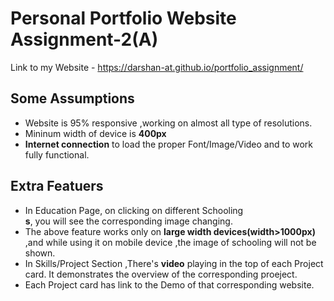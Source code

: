 # Personal Portfolio Website  Assignment-2(A)

Link to my Website - https://darshan-at.github.io/portfolio_assignment/

## Some Assumptions
- Website is 95% responsive ,working on almost all type of resolutions.
- Mininum width of device is **400px**
- **Internet connection** to load the proper Font/Image/Video and to work fully functional.

## Extra Featuers
- In Education Page, on clicking on different Schooling **<div>s**, you will see the corresponding image changing.
- The above feature works only on **large width devices(width>1000px)** ,and while using it on mobile device ,the image of schooling will not be shown.
- In Skills/Project Section ,There's **video** playing in the top of each Project card. It demonstrates the overview of the corresponding proeject.
- Each Project card has link to the Demo of that corresponding website.

